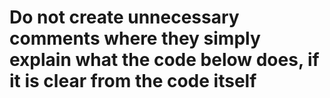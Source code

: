 # Do not create unnecessary comments where they simply explain what the code below does, if it is clear from the code itself